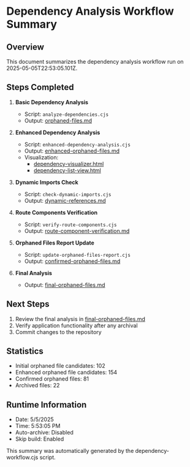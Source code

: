 # Dependency Analysis Workflow Summary

## Overview
This document summarizes the dependency analysis workflow run on 2025-05-05T22:53:05.101Z.

## Steps Completed

1. **Basic Dependency Analysis**
   - Script: `analyze-dependencies.cjs`
   - Output: [orphaned-files.md](./orphaned-files.md)

2. **Enhanced Dependency Analysis**
   - Script: `enhanced-dependency-analysis.cjs`
   - Output: [enhanced-orphaned-files.md](./enhanced-orphaned-files.md)
   - Visualization: 
     - [dependency-visualizer.html](./dependency-visualizer.html)
     - [dependency-list-view.html](./dependency-list-view.html)



4. **Dynamic Imports Check**
   - Script: `check-dynamic-imports.cjs`
   - Output: [dynamic-references.md](./dynamic-references.md)

5. **Route Components Verification**
   - Script: `verify-route-components.cjs`
   - Output: [route-component-verification.md](./route-component-verification.md)

6. **Orphaned Files Report Update**
   - Script: `update-orphaned-files-report.cjs`
   - Output: [confirmed-orphaned-files.md](./confirmed-orphaned-files.md)

7. **Final Analysis**
   - Output: [final-orphaned-files.md](./final-orphaned-files.md)



## Next Steps

1. Review the final analysis in [final-orphaned-files.md](./final-orphaned-files.md)
2. Verify application functionality after any archival
3. Commit changes to the repository

## Statistics

- Initial orphaned file candidates: 102
- Enhanced orphaned file candidates: 154
- Confirmed orphaned files: 81
- Archived files: 22

## Runtime Information

- Date: 5/5/2025
- Time: 5:53:05 PM
- Auto-archive: Disabled
- Skip build: Enabled

This summary was automatically generated by the dependency-workflow.cjs script.
